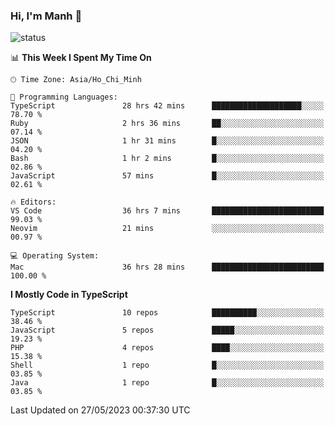 ### Hi, I'm Manh 👋

![status](https://badge.stateful.com/manhhn01/status.svg)

<!--START_SECTION:waka-->
📊 **This Week I Spent My Time On** 

```text
🕑︎ Time Zone: Asia/Ho_Chi_Minh

💬 Programming Languages: 
TypeScript               28 hrs 42 mins      ████████████████████░░░░░   78.70 % 
Ruby                     2 hrs 36 mins       ██░░░░░░░░░░░░░░░░░░░░░░░   07.14 % 
JSON                     1 hr 31 mins        █░░░░░░░░░░░░░░░░░░░░░░░░   04.20 % 
Bash                     1 hr 2 mins         █░░░░░░░░░░░░░░░░░░░░░░░░   02.86 % 
JavaScript               57 mins             █░░░░░░░░░░░░░░░░░░░░░░░░   02.61 % 

🔥 Editors: 
VS Code                  36 hrs 7 mins       █████████████████████████   99.03 % 
Neovim                   21 mins             ░░░░░░░░░░░░░░░░░░░░░░░░░   00.97 % 

💻 Operating System: 
Mac                      36 hrs 28 mins      █████████████████████████   100.00 % 
```

**I Mostly Code in TypeScript** 

```text
TypeScript               10 repos            ██████████░░░░░░░░░░░░░░░   38.46 % 
JavaScript               5 repos             █████░░░░░░░░░░░░░░░░░░░░   19.23 % 
PHP                      4 repos             ████░░░░░░░░░░░░░░░░░░░░░   15.38 % 
Shell                    1 repo              █░░░░░░░░░░░░░░░░░░░░░░░░   03.85 % 
Java                     1 repo              █░░░░░░░░░░░░░░░░░░░░░░░░   03.85 % 
```




 Last Updated on 27/05/2023 00:37:30 UTC
<!--END_SECTION:waka-->
